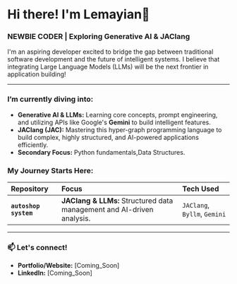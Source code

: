 # Hi there! I'm Lemayian👋

### NEWBIE CODER | Exploring Generative AI & JAClang

I'm an aspiring developer excited to bridge the gap between traditional software development and the future of intelligent systems. I believe that integrating Large Language Models (LLMs) will be the next frontier in application building!

---

### I’m currently diving into:

* **Generative AI & LLMs:** Learning core concepts, prompt engineering, and utilizing APIs like Google's **Gemini** to build intelligent features.
* **JAClang (JAC):** Mastering this hyper-graph programming language to build complex, highly structured, and AI-powered applications efficiently.
* **Secondary Focus:** Python fundamentals,Data Structures.

### My Journey Starts Here:

| Repository | Focus | Tech Used |
| :--- | :--- | :--- |
| **`autoshop system`** | **JAClang & LLMs:** Structured data management and AI-driven analysis. | `JAClang`, `Byllm`, `Gemini` |

---

### 📫 Let's connect!

* **Portfolio/Website:** [Coming_Soon]
* **LinkedIn:** [Coming_Soon]
